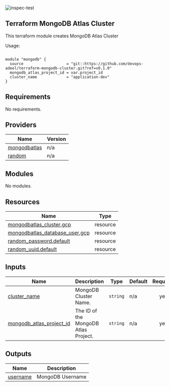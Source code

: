![inspec-test](https://github.com/devops-adeel/terraform-vault-<BLAH-BLAH>/actions/workflows/terraform-apply.yml/badge.svg)

## Terraform MongoDB Atlas Cluster

This terraform module creates MongoDB Atlas Cluster

<!-- BEGINNING OF PRE-COMMIT-TERRAFORM DOCS HOOK -->
Usage:

```hcl

module "mongodb" {
  source                   = "git::https://github.com/devops-adeel/terraform-mongodb-cluster.git?ref=v0.1.0"
  mongodb_atlas_project_id = var.project_id
  cluster_name             = "application-dev"
}
```

## Requirements

No requirements.

## Providers

| Name | Version |
|------|---------|
| <a name="provider_mongodbatlas"></a> [mongodbatlas](#provider\_mongodbatlas) | n/a |
| <a name="provider_random"></a> [random](#provider\_random) | n/a |

## Modules

No modules.

## Resources

| Name | Type |
|------|------|
| [mongodbatlas_cluster.gcp](https://registry.terraform.io/providers/mongodb/mongodbatlas/latest/docs/resources/cluster) | resource |
| [mongodbatlas_database_user.gcp](https://registry.terraform.io/providers/mongodb/mongodbatlas/latest/docs/resources/database_user) | resource |
| [random_password.default](https://registry.terraform.io/providers/hashicorp/random/latest/docs/resources/password) | resource |
| [random_uuid.default](https://registry.terraform.io/providers/hashicorp/random/latest/docs/resources/uuid) | resource |

## Inputs

| Name | Description | Type | Default | Required |
|------|-------------|------|---------|:--------:|
| <a name="input_cluster_name"></a> [cluster\_name](#input\_cluster\_name) | MongoDB Cluster Name. | `string` | n/a | yes |
| <a name="input_mongodb_atlas_project_id"></a> [mongodb\_atlas\_project\_id](#input\_mongodb\_atlas\_project\_id) | The ID of the MongoDB Atlas Project. | `string` | n/a | yes |

## Outputs

| Name | Description |
|------|-------------|
| <a name="output_username"></a> [username](#output\_username) | MongoDB Username |
<!-- END OF PRE-COMMIT-TERRAFORM DOCS HOOK -->
